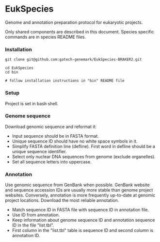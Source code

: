 # EukSpecies
Genome and annotation preparation protocol for eukaryotic projects.

Only shared components are described in this document.
Species specific commands are in species README files.

### Installation
```
git clone git@github.com:gatech-genemark/EukSpecies-BRAKER2.git

cd EukSpecies
cd bin

# follow installation instructions in "bin" README file
```
### Setup
Project is set in bash shell.

### Genome sequence
Download genomic sequence and reformat it:
 * Input sequence should be in FASTA format.
 * Unique sequence ID should have no white space symbols in it.
 * Simplify FASTA definition line (defline). First word in defline should be a unique sequence identifier.
 * Select only nuclear DNA sequences from genome (exclude organelles).
 * Set all sequence letters into uppercase.

### Annotation
Use genomic sequence from GenBank when possible. GenBank website and sequence accession IDs are usually more stable than genome project websites. Conversely, annotation is more frequently up-to-date at genomic project locations. Download the most reliable annotation.
* Match sequence ID in FASTA file with sequence ID in annotation file.
* Use ID from annotation.
* Keep information about genome sequence ID and annotation sequence ID in the file "list.tbl".
* First column in the "list.tbl" table is sequence ID and second column is annotation ID.
